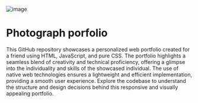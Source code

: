 ![image](https://github.com/osoyinas/photograph-portfolio/assets/99898902/0451c027-66c6-48f3-952c-ee9ee3b96af6)
# Photograph porfolio
This GitHub repository showcases a personalized web portfolio created for a friend using HTML, JavaScript, and pure CSS. The portfolio highlights a seamless blend of creativity and technical proficiency, offering a glimpse into the individuality and skills of the showcased individual. The use of native web technologies ensures a lightweight and efficient implementation, providing a smooth user experience. Explore the codebase to understand the structure and design decisions behind this responsive and visually appealing portfolio.
